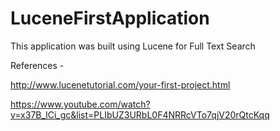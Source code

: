 # LuceneFirstApplication

This application was built using Lucene for Full Text Search

References - 

http://www.lucenetutorial.com/your-first-project.html

https://www.youtube.com/watch?v=x37B_lCi_gc&list=PLIbUZ3URbL0F4NRRcVTo7qjV20rQtcKqq
